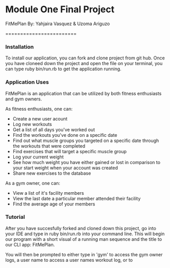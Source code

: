 Module One Final Project
========================

FitMePlan
By: Yahjaira Vasquez & Uzoma Ariguzo

========================

### Installation
To install our application, you can fork and clone project from git hub. Once you have cloneed down the project and open the file on your terminal, you can type ruby bin/run.rb to get the application running.

### Application Uses
FitMePlan is an application that can be utilized by both fitness enthusiasts and gym owners. 

As fitness enthusiasts, one can: 
* Create a new user acount 
* Log new workouts
* Get a list of all days you've worked out
* Find the workouts you've done on a specific date
* Find out what muscle groups you targeted on a specific date through the workouts that were completed 
* Find exercises that will target a specific muscle group
* Log your current weight
* See how much weight you have either gained or lost in comparison to your start weight when your account was created
* Share new exercises to the database

As a gym owner, one can:
* View a list of it's facility members
* View the last date a particular member attended their facility
* Find the average age of your members

### Tutorial

After you have succesfully forked and cloned down this project, go into your IDE and type in ruby bin/run.rb into your command line.  This will begin our program with a short visual of a running man sequence and the title to our CLI app: FitMePlan.

[logo]: https://photos.google.com/share/AF1QipMEfmG3vJVMiNrycWcuwTxTda5e1mXOMYS-Ia-_Br52xyH5sJbIYTtVSUFItjdMEg?key=TkUzMUp2b0p5clIwc1cySDlXWUN1SnY3OXRzdnNR "Logo Title Text 2"
 




You will then be prompted to either type in 'gym' to access the gym owner logs, a user name to access a user names workout log, or to 

